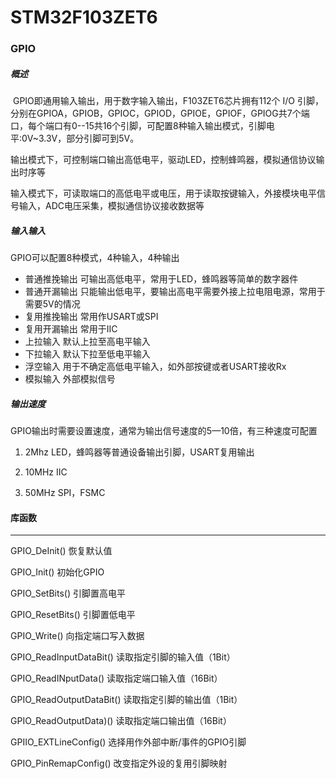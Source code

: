 # STM32F103ZET6

### GPIO

##### 概述

​			GPIO即通用输入输出，用于数字输入输出，F103ZET6芯片拥有112个 I/O 引脚，分别在GPIOA，GPIOB，GPIOC，GPIOD，GPIOE，GPIOF，GPIOG共7个端口，每个端口有0--15共16个引脚，可配置8种输入输出模式，引脚电平:0V~3.3V，部分引脚可到5V。

输出模式下，可控制端口输出高低电平，驱动LED，控制蜂鸣器，模拟通信协议输出时序等

输入模式下，可读取端口的高低电平或电压，用于读取按键输入，外接模块电平信号输入，ADC电压采集，模拟通信协议接收数据等



##### 输入输入

GPIO可以配置8种模式，4种输入，4种输出

-   普通推挽输出      可输出高低电平，常用于LED，蜂鸣器等简单的数字器件
-   普通开漏输出      只能输出低电平，要输出高电平需要外接上拉电阻电源，常用于需要5V的情况
-   复用推挽输出      常用作USART或SPI
-   复用开漏输出      常用于IIC
-   上拉输入             默认上拉至高电平输入
-   下拉输入             默认下拉至低电平输入
-   浮空输入             用于不确定高低电平输入，如外部按键或者USART接收Rx
-   模拟输入             外部模拟信号





##### 输出速度

GPIO输出时需要设置速度，通常为输出信号速度的5—10倍，有三种速度可配置

1.   2Mhz            LED，蜂鸣器等普通设备输出引脚，USART复用输出

2.   10MHz         IIC

3.   50MHz         SPI，FSMC

     

#### 库函数

----

GPIO_DeInit()                   恢复默认值

GPIO_Init()                        初始化GPIO

GPIO_SetBits()				 引脚置高电平

GPIO_ResetBits()             引脚置低电平

GPIO_Write()                    向指定端口写入数据

GPIO_ReadInputDataBit()   	读取指定引脚的输入值（1Bit）

GPIO_ReadINputData()           读取指定端口输入值（16Bit）

GPIO_ReadOutputDataBit()   读取指定引脚的输出值（1Bit）

GPIO_ReadOutputData)()       读取指定端口输出值（16Bit）

GPIIO_EXTLineConfig()            选择用作外部中断/事件的GPIO引脚

GPIO_PinRemapConfig()         改变指定外设的复用引脚映射